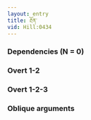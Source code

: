 ```yaml
---
layout: entry
title: རྔོན་
vid: Hill:0434
---
```

### Dependencies (N = 0)


### Overt 1-2


### Overt 1-2-3


### Oblique arguments
